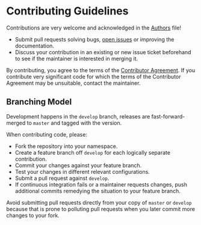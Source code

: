 # Contributing Guidelines

Contributions are very welcome and acknowledged in the
[Authors](https://github.com/droe/xnumon/blob/develop/AUTHORS.md)
file!

-   Submit pull requests solving bugs,
    [open issues](https://github.com/droe/xnumon/issues)
    or improving the documentation.
-   Discuss your contribution in an existing or new issue ticket beforehand to
    see if the maintainer is interested in merging it.

By contributing, you agree to the terms of the
[Contributor Agreement](https://github.com/droe/xnumon/blob/develop/LICENSE.contrib).
If you contribute very significant code for which the terms of the Contributor
Agreement may be unsuitable, contact the maintainer.

## Branching Model

Development happens in the `develop` branch, releases are fast-forward-merged
to `master` and tagged with the version.

When contributing code, please:

-   Fork the repository into your namespace.
-   Create a feature branch off `develop` for each logically separate
    contribution.
-   Commit your changes against your feature branch.
-   Test your changes in different relevant configurations.
-   Submit a pull request against `develop`.
-   If continuous integration fails or a maintainer requests changes, push
    additional commits remedying the situation to your feature branch.

Avoid submitting pull requests directly from your copy of `master` or `develop`
because that is prone to polluting pull requests when you later commit more
changes to your fork.
